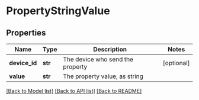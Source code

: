 # PropertyStringValue

## Properties
Name | Type | Description | Notes
------------ | ------------- | ------------- | -------------
**device_id** | **str** | The device who send the property | [optional] 
**value** | **str** | The property value, as string | 

[[Back to Model list]](../README.md#documentation-for-models) [[Back to API list]](../README.md#documentation-for-api-endpoints) [[Back to README]](../README.md)


